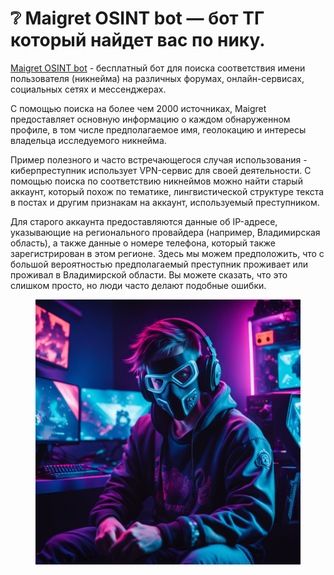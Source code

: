 # ❔ Maigret OSINT bot — бот ТГ который найдет вас по нику.

[Maigret OSINT bot](https://t.me/osint\_maigret\_bot) - бесплатный бот для поиска соответствия имени пользователя (никнейма) на различных форумах, онлайн-сервисах, социальных сетях и мессенджерах.

С помощью поиска на более чем 2000 источниках, Maigret предоставляет основную информацию о каждом обнаруженном профиле, в том числе предполагаемое имя, геолокацию и интересы владельца исследуемого никнейма.

Пример полезного и часто встречающегося случая использования - киберпреступник использует VPN-сервис для своей деятельности. С помощью поиска по соответствию никнеймов можно найти старый аккаунт, который похож по тематике, лингвистической структуре текста в постах и другим признакам на аккаунт, используемый преступником.

Для старого аккаунта предоставляются данные об IP-адресе, указывающие на регионального провайдера (например, Владимирская область), а также данные о номере телефона, который также зарегистрирован в этом регионе. Здесь мы можем предположить, что с большой вероятностью предполагаемый преступник проживает или проживал в Владимирской области. Вы можете сказать, что это слишком просто, но люди часто делают подобные ошибки.

<figure><img src=".gitbook/assets/7582d25407674bfeb84d84368c863049.jpeg" alt=""><figcaption></figcaption></figure>
